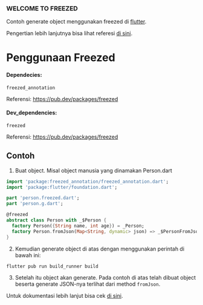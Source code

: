 ### WELCOME TO FREEZED

Contoh generate object menggunakan freezed di [flutter](https://flutter.dev/).

Pengertian lebih lanjutnya bisa lihat referesi [di sini](https://github.com/rrousselGit/freezed).
# Penggunaan Freezed
#### Dependecies:
`freezed_annotation`

Referensi:
https://pub.dev/packages/freezed

#### Dev_dependencies:
`freezed`

Referensi:
https://pub.dev/packages/freezed

## Contoh
1. Buat object. Misal object manusia yang dinamakan Person.dart
```dart
import 'package:freezed_annotation/freezed_annotation.dart';
import 'package:flutter/foundation.dart';

part 'person.freezed.dart';
part 'person.g.dart';

@freezed
abstract class Person with _$Person {
  factory Person({String name, int age}) = _Person;
  factory Person.fromJson(Map<String, dynamic> json) => _$PersonFromJson(json);
}
```

2. Kemudian generate object di atas dengan menggunakan perintah di bawah ini: 
```
flutter pub run build_runner build
```

3. Setelah itu object akan generate. Pada contoh di atas telah dibuat object beserta generate JSON-nya terlihat dari method `fromJson`.

Untuk dokumentasi lebih lanjut bisa cek [di sini](https://github.com/rrousselGit/freezed).